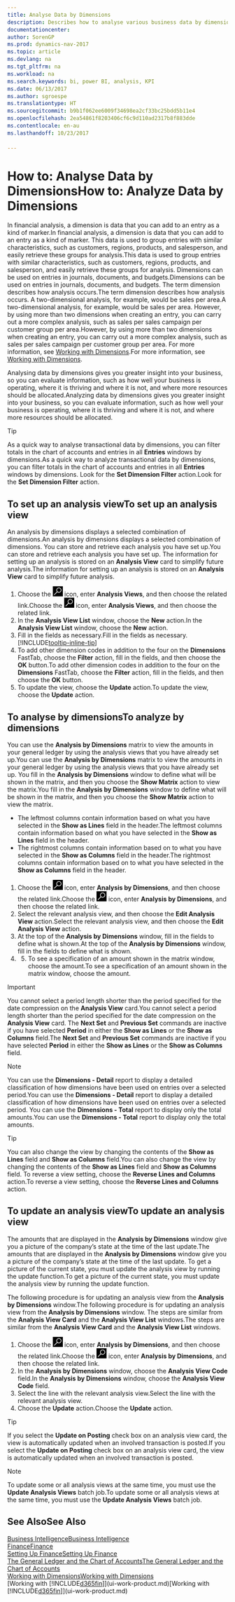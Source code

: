 ```yaml
---
title: Analyse Data by Dimensions
description: Describes how to analyse various business data by dimensions.
documentationcenter: 
author: SorenGP
ms.prod: dynamics-nav-2017
ms.topic: article
ms.devlang: na
ms.tgt_pltfrm: na
ms.workload: na
ms.search.keywords: bi, power BI, analysis, KPI
ms.date: 06/13/2017
ms.author: sgroespe
ms.translationtype: HT
ms.sourcegitcommit: b9b1f062ee6009f34698ea2cf33bc25bdd5b11e4
ms.openlocfilehash: 2ea54861f8203406cf6c9d110ad2317b8f883dde
ms.contentlocale: en-au
ms.lasthandoff: 10/23/2017

---
```

#  <a name="how-to-analyze-data-by-dimensions"></a><span data-ttu-id="6c6ad-103">How to: Analyse Data by Dimensions</span><span class="sxs-lookup"><span data-stu-id="6c6ad-103">How to: Analyze Data by Dimensions</span></span>
<span data-ttu-id="6c6ad-104">In financial analysis, a dimension is data that you can add to an entry as a kind of marker.</span><span class="sxs-lookup"><span data-stu-id="6c6ad-104">In financial analysis, a dimension is data that you can add to an entry as a kind of marker.</span></span> <span data-ttu-id="6c6ad-105">This data is used to group entries with similar characteristics, such as customers, regions, products, and salesperson, and easily retrieve these groups for analysis.</span><span class="sxs-lookup"><span data-stu-id="6c6ad-105">This data is used to group entries with similar characteristics, such as customers, regions, products, and salesperson, and easily retrieve these groups for analysis.</span></span> <span data-ttu-id="6c6ad-106">Dimensions can be used on entries in journals, documents, and budgets.</span><span class="sxs-lookup"><span data-stu-id="6c6ad-106">Dimensions can be used on entries in journals, documents, and budgets.</span></span> <span data-ttu-id="6c6ad-107">The term dimension describes how analysis occurs.</span><span class="sxs-lookup"><span data-stu-id="6c6ad-107">The term dimension describes how analysis occurs.</span></span> <span data-ttu-id="6c6ad-108">A two-dimensional analysis, for example, would be sales per area.</span><span class="sxs-lookup"><span data-stu-id="6c6ad-108">A two-dimensional analysis, for example, would be sales per area.</span></span> <span data-ttu-id="6c6ad-109">However, by using more than two dimensions when creating an entry, you can carry out a more complex analysis, such as sales per sales campaign per customer group per area.</span><span class="sxs-lookup"><span data-stu-id="6c6ad-109">However, by using more than two dimensions when creating an entry, you can carry out a more complex analysis, such as sales per sales campaign per customer group per area.</span></span> <span data-ttu-id="6c6ad-110">For more information, see [Working with Dimensions](finance-dimensions.md).</span><span class="sxs-lookup"><span data-stu-id="6c6ad-110">For more information, see [Working with Dimensions](finance-dimensions.md).</span></span>

<span data-ttu-id="6c6ad-111">Analysing data by dimensions gives you greater insight into your business, so you can evaluate information, such as how well your business is operating, where it is thriving and where it is not, and where more resources should be allocated.</span><span class="sxs-lookup"><span data-stu-id="6c6ad-111">Analyzing data by dimensions gives you greater insight into your business, so you can evaluate information, such as how well your business is operating, where it is thriving and where it is not, and where more resources should be allocated.</span></span>

> [!TIP]
> <span data-ttu-id="6c6ad-112">As a quick way to analyse transactional data by dimensions, you can filter totals in the chart of accounts and entries in all **Entries** windows by dimensions.</span><span class="sxs-lookup"><span data-stu-id="6c6ad-112">As a quick way to analyze transactional data by dimensions, you can filter totals in the chart of accounts and entries in all **Entries** windows by dimensions.</span></span> <span data-ttu-id="6c6ad-113">Look for the **Set Dimension Filter** action.</span><span class="sxs-lookup"><span data-stu-id="6c6ad-113">Look for the **Set Dimension Filter** action.</span></span>

## <a name="to-set-up-an-analysis-view"></a><span data-ttu-id="6c6ad-114">To set up an analysis view</span><span class="sxs-lookup"><span data-stu-id="6c6ad-114">To set up an analysis view</span></span>  
<span data-ttu-id="6c6ad-115">An analysis by dimensions displays a selected combination of dimensions.</span><span class="sxs-lookup"><span data-stu-id="6c6ad-115">An analysis by dimensions displays a selected combination of dimensions.</span></span> <span data-ttu-id="6c6ad-116">You can store and retrieve each analysis you have set up.</span><span class="sxs-lookup"><span data-stu-id="6c6ad-116">You can store and retrieve each analysis you have set up.</span></span> <span data-ttu-id="6c6ad-117">The information for setting up an analysis is stored on an **Analysis View** card to simplify future analysis.</span><span class="sxs-lookup"><span data-stu-id="6c6ad-117">The information for setting up an analysis is stored on an **Analysis View** card to simplify future analysis.</span></span>  

1. <span data-ttu-id="6c6ad-118">Choose the ![Search for Page or Report](media/ui-search/search_small.png "Search for Page or Report icon") icon, enter **Analysis Views**, and then choose the related link.</span><span class="sxs-lookup"><span data-stu-id="6c6ad-118">Choose the ![Search for Page or Report](media/ui-search/search_small.png "Search for Page or Report icon") icon, enter **Analysis Views**, and then choose the related link.</span></span>  
2. <span data-ttu-id="6c6ad-119">In the **Analysis View List** window, choose the **New** action.</span><span class="sxs-lookup"><span data-stu-id="6c6ad-119">In the **Analysis View List** window, choose the **New** action.</span></span>
3. <span data-ttu-id="6c6ad-120">Fill in the fields as necessary.</span><span class="sxs-lookup"><span data-stu-id="6c6ad-120">Fill in the fields as necessary.</span></span> [!INCLUDE[tooltip-inline-tip](includes/tooltip-inline-tip_md.md)]
4. <span data-ttu-id="6c6ad-121">To add other dimension codes in addition to the four on the **Dimensions** FastTab, choose the **Filter** action, fill in the fields, and then choose the **OK** button.</span><span class="sxs-lookup"><span data-stu-id="6c6ad-121">To add other dimension codes in addition to the four on the **Dimensions** FastTab, choose the **Filter** action, fill in the fields, and then choose the **OK** button.</span></span>  
5. <span data-ttu-id="6c6ad-122">To update the view, choose the **Update** action.</span><span class="sxs-lookup"><span data-stu-id="6c6ad-122">To update the view, choose the **Update** action.</span></span>

## <a name="to-analyze-by-dimensions"></a><span data-ttu-id="6c6ad-123">To analyse by dimensions</span><span class="sxs-lookup"><span data-stu-id="6c6ad-123">To analyze by dimensions</span></span>
<span data-ttu-id="6c6ad-124">You can use the **Analysis by Dimensions** matrix to view the amounts in your general ledger by using the analysis views that you have already set up.</span><span class="sxs-lookup"><span data-stu-id="6c6ad-124">You can use the **Analysis by Dimensions** matrix to view the amounts in your general ledger by using the analysis views that you have already set up.</span></span> <span data-ttu-id="6c6ad-125">You fill in the **Analysis by Dimensions** window to define what will be shown in the matrix, and then you choose the **Show Matrix** action to view the matrix.</span><span class="sxs-lookup"><span data-stu-id="6c6ad-125">You fill in the **Analysis by Dimensions** window to define what will be shown in the matrix, and then you choose the **Show Matrix** action to view the matrix.</span></span>  

- <span data-ttu-id="6c6ad-126">The leftmost columns contain information based on what you have selected in the **Show as Lines** field in the header.</span><span class="sxs-lookup"><span data-stu-id="6c6ad-126">The leftmost columns contain information based on what you have selected in the **Show as Lines** field in the header.</span></span>  
- <span data-ttu-id="6c6ad-127">The rightmost columns contain information based on to what you have selected in the **Show as Columns** field in the header.</span><span class="sxs-lookup"><span data-stu-id="6c6ad-127">The rightmost columns contain information based on to what you have selected in the **Show as Columns** field in the header.</span></span>  

1. <span data-ttu-id="6c6ad-128">Choose the ![Search for Page or Report](media/ui-search/search_small.png "Search for Page or Report icon") icon, enter **Analysis by Dimensions**, and then choose the related link.</span><span class="sxs-lookup"><span data-stu-id="6c6ad-128">Choose the ![Search for Page or Report](media/ui-search/search_small.png "Search for Page or Report icon") icon, enter **Analysis by Dimensions**, and then choose the related link.</span></span>  
2. <span data-ttu-id="6c6ad-129">Select the relevant analysis view, and then choose the **Edit Analysis View** action.</span><span class="sxs-lookup"><span data-stu-id="6c6ad-129">Select the relevant analysis view,  and then choose the **Edit Analysis View** action.</span></span>
3. <span data-ttu-id="6c6ad-130">At the top of the **Analysis by Dimensions** window, fill in the fields to define what is shown.</span><span class="sxs-lookup"><span data-stu-id="6c6ad-130">At the top of the **Analysis by Dimensions** window, fill in the fields to define what is shown.</span></span>
4. 5. <span data-ttu-id="6c6ad-131">To see a specification of an amount shown in the matrix window, choose the amount.</span><span class="sxs-lookup"><span data-stu-id="6c6ad-131">To see a specification of an amount shown in the matrix window, choose the amount.</span></span>  

> [!IMPORTANT]  
>   <span data-ttu-id="6c6ad-132">You cannot select a period length shorter than the period specified for the date compression on the **Analysis View** card.</span><span class="sxs-lookup"><span data-stu-id="6c6ad-132">You cannot select a period length shorter than the period specified for the date compression on the **Analysis View** card.</span></span> <span data-ttu-id="6c6ad-133">The **Next Set** and **Previous Set** commands are inactive if you have selected **Period** in either the **Show as Lines** or the **Show as Columns** field.</span><span class="sxs-lookup"><span data-stu-id="6c6ad-133">The **Next Set** and **Previous Set** commands are inactive if you have selected **Period** in either the **Show as Lines** or the **Show as Columns** field.</span></span>  

> [!NOTE]  
>   <span data-ttu-id="6c6ad-134">You can use the **Dimensions - Detail** report to display a detailed classification of how dimensions have been used on entries over a selected period.</span><span class="sxs-lookup"><span data-stu-id="6c6ad-134">You can use the **Dimensions - Detail** report to display a detailed classification of how dimensions have been used on entries over a selected period.</span></span> <span data-ttu-id="6c6ad-135">You can use the **Dimensions - Total** report to display only the total amounts.</span><span class="sxs-lookup"><span data-stu-id="6c6ad-135">You can use the **Dimensions - Total** report to display only the total amounts.</span></span>  

> [!TIP]  
>   <span data-ttu-id="6c6ad-136">You can also change the view by changing the contents of the **Show as Lines** field and **Show as Columns** field.</span><span class="sxs-lookup"><span data-stu-id="6c6ad-136">You can also change the view by changing the contents of the **Show as Lines** field and **Show as Columns** field.</span></span> <span data-ttu-id="6c6ad-137">To reverse a view setting, choose the **Reverse Lines and Columns** action.</span><span class="sxs-lookup"><span data-stu-id="6c6ad-137">To reverse a view setting, choose the **Reverse Lines and Columns** action.</span></span>

## <a name="to-update-an-analysis-view"></a><span data-ttu-id="6c6ad-138">To update an analysis view</span><span class="sxs-lookup"><span data-stu-id="6c6ad-138">To update an analysis view</span></span>  
<span data-ttu-id="6c6ad-139">The amounts that are displayed in the **Analysis by Dimensions** window give you a picture of the company’s state at the time of the last update.</span><span class="sxs-lookup"><span data-stu-id="6c6ad-139">The amounts that are displayed in the **Analysis by Dimensions** window give you a picture of the company’s state at the time of the last update.</span></span> <span data-ttu-id="6c6ad-140">To get a picture of the current state, you must update the analysis view by running the update function.</span><span class="sxs-lookup"><span data-stu-id="6c6ad-140">To get a picture of the current state, you must update the analysis view by running the update function.</span></span>

<span data-ttu-id="6c6ad-141">The following procedure is for updating an analysis view from the **Analysis by Dimensions** window.</span><span class="sxs-lookup"><span data-stu-id="6c6ad-141">The following procedure is for updating an analysis view from the **Analysis by Dimensions** window.</span></span> <span data-ttu-id="6c6ad-142">The steps are similar from the **Analysis View Card** and the **Analysis View List** windows.</span><span class="sxs-lookup"><span data-stu-id="6c6ad-142">The steps are similar from the **Analysis View Card** and the **Analysis View List** windows.</span></span>  

1. <span data-ttu-id="6c6ad-143">Choose the ![Search for Page or Report](media/ui-search/search_small.png "Search for Page or Report icon") icon, enter **Analysis by Dimensions**, and then choose the related link.</span><span class="sxs-lookup"><span data-stu-id="6c6ad-143">Choose the ![Search for Page or Report](media/ui-search/search_small.png "Search for Page or Report icon") icon, enter **Analysis by Dimensions**, and then choose the related link.</span></span>  
2. <span data-ttu-id="6c6ad-144">In the **Analysis by Dimensions** window, choose the **Analysis View Code** field.</span><span class="sxs-lookup"><span data-stu-id="6c6ad-144">In the **Analysis by Dimensions** window, choose the **Analysis View Code** field.</span></span>  
3. <span data-ttu-id="6c6ad-145">Select the line with the relevant analysis view.</span><span class="sxs-lookup"><span data-stu-id="6c6ad-145">Select the line with the relevant analysis view.</span></span>  
4. <span data-ttu-id="6c6ad-146">Choose the **Update** action.</span><span class="sxs-lookup"><span data-stu-id="6c6ad-146">Choose the **Update** action.</span></span>  

> [!TIP]  
>   <span data-ttu-id="6c6ad-147">If you select the **Update on Posting** check box on an analysis view card, the view is automatically updated when an involved transaction is posted.</span><span class="sxs-lookup"><span data-stu-id="6c6ad-147">If you select the **Update on Posting** check box on an analysis view card, the view is automatically updated when an involved transaction is posted.</span></span>

> [!NOTE]  
>   <span data-ttu-id="6c6ad-148">To update some or all analysis views at the same time, you must use the **Update Analysis Views** batch job.</span><span class="sxs-lookup"><span data-stu-id="6c6ad-148">To update some or all analysis views at the same time, you must use the **Update Analysis Views** batch job.</span></span>  

## <a name="see-also"></a><span data-ttu-id="6c6ad-149">See Also</span><span class="sxs-lookup"><span data-stu-id="6c6ad-149">See Also</span></span>
[<span data-ttu-id="6c6ad-150">Business Intelligence</span><span class="sxs-lookup"><span data-stu-id="6c6ad-150">Business Intelligence</span></span>](bi.md)  
[<span data-ttu-id="6c6ad-151">Finance</span><span class="sxs-lookup"><span data-stu-id="6c6ad-151">Finance</span></span>](finance.md)  
[<span data-ttu-id="6c6ad-152">Setting Up Finance</span><span class="sxs-lookup"><span data-stu-id="6c6ad-152">Setting Up Finance</span></span>](finance-setup-finance.md)  
[<span data-ttu-id="6c6ad-153">The General Ledger and the Chart of Accounts</span><span class="sxs-lookup"><span data-stu-id="6c6ad-153">The General Ledger and the Chart of Accounts</span></span>](finance-general-ledger.md)  
[<span data-ttu-id="6c6ad-154">Working with Dimensions</span><span class="sxs-lookup"><span data-stu-id="6c6ad-154">Working with Dimensions</span></span>](finance-dimensions.md)  
<span data-ttu-id="6c6ad-155">[Working with [!INCLUDE[d365fin](includes/d365fin_md.md)]](ui-work-product.md)</span><span class="sxs-lookup"><span data-stu-id="6c6ad-155">[Working with [!INCLUDE[d365fin](includes/d365fin_md.md)]](ui-work-product.md)</span></span>  

